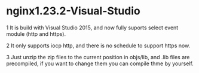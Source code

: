 # nginx1.23.2-Visual-Studio

1 It is build with Visual Studio 2015, and now fully suports select event module (http and https).

2 It only supports iocp http, and there is no schedule to support https now.

3 Just unzip the zip files to the current position in objs/lib, and .lib files are precompiled, if you want to change them you    can compile thme by yourself.
